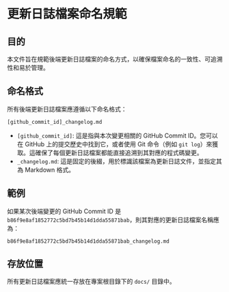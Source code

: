 # 更新日誌檔案命名規範

## 目的
本文件旨在規範後端更新日誌檔案的命名方式，以確保檔案命名的一致性、可追溯性和易於管理。

## 命名格式
所有後端更新日誌檔案應遵循以下命名格式：

`[github_commit_id]_changelog.md`

- `[github_commit_id]`: 這是指與本次變更相關的 GitHub Commit ID。您可以在 GitHub 上的提交歷史中找到它，或者使用 Git 命令（例如 `git log`）來獲取。這確保了每個更新日誌檔案都能直接追溯到其對應的程式碼變更。
- `_changelog.md`: 這是固定的後綴，用於標識該檔案為更新日誌文件，並指定其為 Markdown 格式。

## 範例
如果某次後端變更的 GitHub Commit ID 是 `b86f9e8af1852772c5bd7b45b14d1dda55871bab`，則其對應的更新日誌檔案名稱應為：

`b86f9e8af1852772c5bd7b45b14d1dda55871bab_changelog.md`

## 存放位置
所有更新日誌檔案應統一存放在專案根目錄下的 `docs/` 目錄中。
